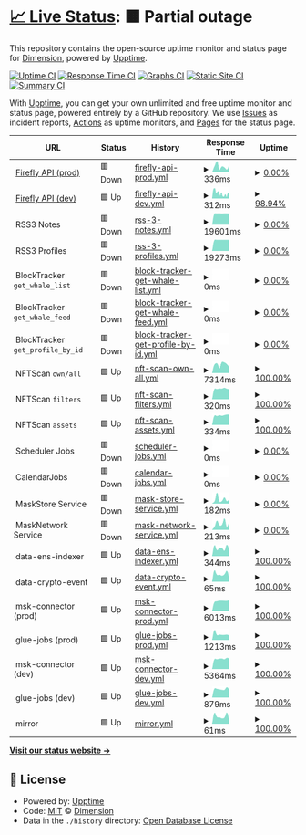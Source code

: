 # [📈 Live Status](https://DimensionDev.github.io/Firefly_service_status): <!--live status--> **🟧 Partial outage**

This repository contains the open-source uptime monitor and status page for [Dimension](https://dimension.im), powered by [Upptime](https://github.com/upptime/upptime).

[![Uptime CI](https://github.com/DimensionDev/Firefly_service_status/workflows/Uptime%20CI/badge.svg)](https://github.com/DimensionDev/Firefly_service_status/actions?query=workflow%3A%22Uptime+CI%22)
[![Response Time CI](https://github.com/DimensionDev/Firefly_service_status/workflows/Response%20Time%20CI/badge.svg)](https://github.com/DimensionDev/Firefly_service_status/actions?query=workflow%3A%22Response+Time+CI%22)
[![Graphs CI](https://github.com/DimensionDev/Firefly_service_status/workflows/Graphs%20CI/badge.svg)](https://github.com/DimensionDev/Firefly_service_status/actions?query=workflow%3A%22Graphs+CI%22)
[![Static Site CI](https://github.com/DimensionDev/Firefly_service_status/workflows/Static%20Site%20CI/badge.svg)](https://github.com/DimensionDev/Firefly_service_status/actions?query=workflow%3A%22Static+Site+CI%22)
[![Summary CI](https://github.com/DimensionDev/Firefly_service_status/workflows/Summary%20CI/badge.svg)](https://github.com/DimensionDev/Firefly_service_status/actions?query=workflow%3A%22Summary+CI%22)

With [Upptime](https://upptime.js.org), you can get your own unlimited and free uptime monitor and status page, powered entirely by a GitHub repository. We use [Issues](https://github.com/DimensionDev/Firefly_service_status/issues) as incident reports, [Actions](https://github.com/DimensionDev/Firefly_service_status/actions) as uptime monitors, and [Pages](https://DimensionDev.github.io/Firefly_service_status) for the status page.

<!--start: status pages-->
<!-- This summary is generated by Upptime (https://github.com/upptime/upptime) -->
<!-- Do not edit this manually, your changes will be overwritten -->
<!-- prettier-ignore -->
| URL | Status | History | Response Time | Uptime |
| --- | ------ | ------- | ------------- | ------ |
| <img alt="" src="https://icons.duckduckgo.com/ip3/api.firefly.land.ico" height="13"> [Firefly API (prod)](https://api.firefly.land/) | 🟥 Down | [firefly-api-prod.yml](https://github.com/DimensionDev/Firefly_service_status/commits/HEAD/history/firefly-api-prod.yml) | <details><summary><img alt="Response time graph" src="./graphs/firefly-api-prod/response-time-week.png" height="20"> 336ms</summary><br><a href="https://api-status.firefly.land/history/firefly-api-prod"><img alt="Response time 363" src="https://img.shields.io/endpoint?url=https%3A%2F%2Fraw.githubusercontent.com%2FDimensionDev%2FFirefly_service_status%2FHEAD%2Fapi%2Ffirefly-api-prod%2Fresponse-time.json"></a><br><a href="https://api-status.firefly.land/history/firefly-api-prod"><img alt="24-hour response time 394" src="https://img.shields.io/endpoint?url=https%3A%2F%2Fraw.githubusercontent.com%2FDimensionDev%2FFirefly_service_status%2FHEAD%2Fapi%2Ffirefly-api-prod%2Fresponse-time-day.json"></a><br><a href="https://api-status.firefly.land/history/firefly-api-prod"><img alt="7-day response time 336" src="https://img.shields.io/endpoint?url=https%3A%2F%2Fraw.githubusercontent.com%2FDimensionDev%2FFirefly_service_status%2FHEAD%2Fapi%2Ffirefly-api-prod%2Fresponse-time-week.json"></a><br><a href="https://api-status.firefly.land/history/firefly-api-prod"><img alt="30-day response time 731" src="https://img.shields.io/endpoint?url=https%3A%2F%2Fraw.githubusercontent.com%2FDimensionDev%2FFirefly_service_status%2FHEAD%2Fapi%2Ffirefly-api-prod%2Fresponse-time-month.json"></a><br><a href="https://api-status.firefly.land/history/firefly-api-prod"><img alt="1-year response time 378" src="https://img.shields.io/endpoint?url=https%3A%2F%2Fraw.githubusercontent.com%2FDimensionDev%2FFirefly_service_status%2FHEAD%2Fapi%2Ffirefly-api-prod%2Fresponse-time-year.json"></a></details> | <details><summary><a href="https://api-status.firefly.land/history/firefly-api-prod">0.00%</a></summary><a href="https://api-status.firefly.land/history/firefly-api-prod"><img alt="All-time uptime 70.20%" src="https://img.shields.io/endpoint?url=https%3A%2F%2Fraw.githubusercontent.com%2FDimensionDev%2FFirefly_service_status%2FHEAD%2Fapi%2Ffirefly-api-prod%2Fuptime.json"></a><br><a href="https://api-status.firefly.land/history/firefly-api-prod"><img alt="24-hour uptime 0.00%" src="https://img.shields.io/endpoint?url=https%3A%2F%2Fraw.githubusercontent.com%2FDimensionDev%2FFirefly_service_status%2FHEAD%2Fapi%2Ffirefly-api-prod%2Fuptime-day.json"></a><br><a href="https://api-status.firefly.land/history/firefly-api-prod"><img alt="7-day uptime 0.00%" src="https://img.shields.io/endpoint?url=https%3A%2F%2Fraw.githubusercontent.com%2FDimensionDev%2FFirefly_service_status%2FHEAD%2Fapi%2Ffirefly-api-prod%2Fuptime-week.json"></a><br><a href="https://api-status.firefly.land/history/firefly-api-prod"><img alt="30-day uptime 0.00%" src="https://img.shields.io/endpoint?url=https%3A%2F%2Fraw.githubusercontent.com%2FDimensionDev%2FFirefly_service_status%2FHEAD%2Fapi%2Ffirefly-api-prod%2Fuptime-month.json"></a><br><a href="https://api-status.firefly.land/history/firefly-api-prod"><img alt="1-year uptime 39.56%" src="https://img.shields.io/endpoint?url=https%3A%2F%2Fraw.githubusercontent.com%2FDimensionDev%2FFirefly_service_status%2FHEAD%2Fapi%2Ffirefly-api-prod%2Fuptime-year.json"></a></details>
| <img alt="" src="https://icons.duckduckgo.com/ip3/api-dev.firefly.land.ico" height="13"> [Firefly API (dev)](https://api-dev.firefly.land/) | 🟩 Up | [firefly-api-dev.yml](https://github.com/DimensionDev/Firefly_service_status/commits/HEAD/history/firefly-api-dev.yml) | <details><summary><img alt="Response time graph" src="./graphs/firefly-api-dev/response-time-week.png" height="20"> 312ms</summary><br><a href="https://api-status.firefly.land/history/firefly-api-dev"><img alt="Response time 339" src="https://img.shields.io/endpoint?url=https%3A%2F%2Fraw.githubusercontent.com%2FDimensionDev%2FFirefly_service_status%2FHEAD%2Fapi%2Ffirefly-api-dev%2Fresponse-time.json"></a><br><a href="https://api-status.firefly.land/history/firefly-api-dev"><img alt="24-hour response time 279" src="https://img.shields.io/endpoint?url=https%3A%2F%2Fraw.githubusercontent.com%2FDimensionDev%2FFirefly_service_status%2FHEAD%2Fapi%2Ffirefly-api-dev%2Fresponse-time-day.json"></a><br><a href="https://api-status.firefly.land/history/firefly-api-dev"><img alt="7-day response time 312" src="https://img.shields.io/endpoint?url=https%3A%2F%2Fraw.githubusercontent.com%2FDimensionDev%2FFirefly_service_status%2FHEAD%2Fapi%2Ffirefly-api-dev%2Fresponse-time-week.json"></a><br><a href="https://api-status.firefly.land/history/firefly-api-dev"><img alt="30-day response time 313" src="https://img.shields.io/endpoint?url=https%3A%2F%2Fraw.githubusercontent.com%2FDimensionDev%2FFirefly_service_status%2FHEAD%2Fapi%2Ffirefly-api-dev%2Fresponse-time-month.json"></a><br><a href="https://api-status.firefly.land/history/firefly-api-dev"><img alt="1-year response time 353" src="https://img.shields.io/endpoint?url=https%3A%2F%2Fraw.githubusercontent.com%2FDimensionDev%2FFirefly_service_status%2FHEAD%2Fapi%2Ffirefly-api-dev%2Fresponse-time-year.json"></a></details> | <details><summary><a href="https://api-status.firefly.land/history/firefly-api-dev">98.94%</a></summary><a href="https://api-status.firefly.land/history/firefly-api-dev"><img alt="All-time uptime 98.97%" src="https://img.shields.io/endpoint?url=https%3A%2F%2Fraw.githubusercontent.com%2FDimensionDev%2FFirefly_service_status%2FHEAD%2Fapi%2Ffirefly-api-dev%2Fuptime.json"></a><br><a href="https://api-status.firefly.land/history/firefly-api-dev"><img alt="24-hour uptime 100.00%" src="https://img.shields.io/endpoint?url=https%3A%2F%2Fraw.githubusercontent.com%2FDimensionDev%2FFirefly_service_status%2FHEAD%2Fapi%2Ffirefly-api-dev%2Fuptime-day.json"></a><br><a href="https://api-status.firefly.land/history/firefly-api-dev"><img alt="7-day uptime 98.94%" src="https://img.shields.io/endpoint?url=https%3A%2F%2Fraw.githubusercontent.com%2FDimensionDev%2FFirefly_service_status%2FHEAD%2Fapi%2Ffirefly-api-dev%2Fuptime-week.json"></a><br><a href="https://api-status.firefly.land/history/firefly-api-dev"><img alt="30-day uptime 99.40%" src="https://img.shields.io/endpoint?url=https%3A%2F%2Fraw.githubusercontent.com%2FDimensionDev%2FFirefly_service_status%2FHEAD%2Fapi%2Ffirefly-api-dev%2Fuptime-month.json"></a><br><a href="https://api-status.firefly.land/history/firefly-api-dev"><img alt="1-year uptime 97.83%" src="https://img.shields.io/endpoint?url=https%3A%2F%2Fraw.githubusercontent.com%2FDimensionDev%2FFirefly_service_status%2FHEAD%2Fapi%2Ffirefly-api-dev%2Fuptime-year.json"></a></details>
| <img alt="" src="https://icons.duckduckgo.com/ip3/null.ico" height="13"> RSS3 Notes | 🟥 Down | [rss-3-notes.yml](https://github.com/DimensionDev/Firefly_service_status/commits/HEAD/history/rss-3-notes.yml) | <details><summary><img alt="Response time graph" src="./graphs/rss-3-notes/response-time-week.png" height="20"> 19601ms</summary><br><a href="https://api-status.firefly.land/history/rss-3-notes"><img alt="Response time 8299" src="https://img.shields.io/endpoint?url=https%3A%2F%2Fraw.githubusercontent.com%2FDimensionDev%2FFirefly_service_status%2FHEAD%2Fapi%2Frss-3-notes%2Fresponse-time.json"></a><br><a href="https://api-status.firefly.land/history/rss-3-notes"><img alt="24-hour response time 19398" src="https://img.shields.io/endpoint?url=https%3A%2F%2Fraw.githubusercontent.com%2FDimensionDev%2FFirefly_service_status%2FHEAD%2Fapi%2Frss-3-notes%2Fresponse-time-day.json"></a><br><a href="https://api-status.firefly.land/history/rss-3-notes"><img alt="7-day response time 19601" src="https://img.shields.io/endpoint?url=https%3A%2F%2Fraw.githubusercontent.com%2FDimensionDev%2FFirefly_service_status%2FHEAD%2Fapi%2Frss-3-notes%2Fresponse-time-week.json"></a><br><a href="https://api-status.firefly.land/history/rss-3-notes"><img alt="30-day response time 19656" src="https://img.shields.io/endpoint?url=https%3A%2F%2Fraw.githubusercontent.com%2FDimensionDev%2FFirefly_service_status%2FHEAD%2Fapi%2Frss-3-notes%2Fresponse-time-month.json"></a><br><a href="https://api-status.firefly.land/history/rss-3-notes"><img alt="1-year response time 13865" src="https://img.shields.io/endpoint?url=https%3A%2F%2Fraw.githubusercontent.com%2FDimensionDev%2FFirefly_service_status%2FHEAD%2Fapi%2Frss-3-notes%2Fresponse-time-year.json"></a></details> | <details><summary><a href="https://api-status.firefly.land/history/rss-3-notes">0.00%</a></summary><a href="https://api-status.firefly.land/history/rss-3-notes"><img alt="All-time uptime 48.72%" src="https://img.shields.io/endpoint?url=https%3A%2F%2Fraw.githubusercontent.com%2FDimensionDev%2FFirefly_service_status%2FHEAD%2Fapi%2Frss-3-notes%2Fuptime.json"></a><br><a href="https://api-status.firefly.land/history/rss-3-notes"><img alt="24-hour uptime 0.00%" src="https://img.shields.io/endpoint?url=https%3A%2F%2Fraw.githubusercontent.com%2FDimensionDev%2FFirefly_service_status%2FHEAD%2Fapi%2Frss-3-notes%2Fuptime-day.json"></a><br><a href="https://api-status.firefly.land/history/rss-3-notes"><img alt="7-day uptime 0.00%" src="https://img.shields.io/endpoint?url=https%3A%2F%2Fraw.githubusercontent.com%2FDimensionDev%2FFirefly_service_status%2FHEAD%2Fapi%2Frss-3-notes%2Fuptime-week.json"></a><br><a href="https://api-status.firefly.land/history/rss-3-notes"><img alt="30-day uptime 0.00%" src="https://img.shields.io/endpoint?url=https%3A%2F%2Fraw.githubusercontent.com%2FDimensionDev%2FFirefly_service_status%2FHEAD%2Fapi%2Frss-3-notes%2Fuptime-month.json"></a><br><a href="https://api-status.firefly.land/history/rss-3-notes"><img alt="1-year uptime 0.00%" src="https://img.shields.io/endpoint?url=https%3A%2F%2Fraw.githubusercontent.com%2FDimensionDev%2FFirefly_service_status%2FHEAD%2Fapi%2Frss-3-notes%2Fuptime-year.json"></a></details>
| <img alt="" src="https://icons.duckduckgo.com/ip3/null.ico" height="13"> RSS3 Profiles | 🟥 Down | [rss-3-profiles.yml](https://github.com/DimensionDev/Firefly_service_status/commits/HEAD/history/rss-3-profiles.yml) | <details><summary><img alt="Response time graph" src="./graphs/rss-3-profiles/response-time-week.png" height="20"> 19273ms</summary><br><a href="https://api-status.firefly.land/history/rss-3-profiles"><img alt="Response time 8111" src="https://img.shields.io/endpoint?url=https%3A%2F%2Fraw.githubusercontent.com%2FDimensionDev%2FFirefly_service_status%2FHEAD%2Fapi%2Frss-3-profiles%2Fresponse-time.json"></a><br><a href="https://api-status.firefly.land/history/rss-3-profiles"><img alt="24-hour response time 19278" src="https://img.shields.io/endpoint?url=https%3A%2F%2Fraw.githubusercontent.com%2FDimensionDev%2FFirefly_service_status%2FHEAD%2Fapi%2Frss-3-profiles%2Fresponse-time-day.json"></a><br><a href="https://api-status.firefly.land/history/rss-3-profiles"><img alt="7-day response time 19273" src="https://img.shields.io/endpoint?url=https%3A%2F%2Fraw.githubusercontent.com%2FDimensionDev%2FFirefly_service_status%2FHEAD%2Fapi%2Frss-3-profiles%2Fresponse-time-week.json"></a><br><a href="https://api-status.firefly.land/history/rss-3-profiles"><img alt="30-day response time 19355" src="https://img.shields.io/endpoint?url=https%3A%2F%2Fraw.githubusercontent.com%2FDimensionDev%2FFirefly_service_status%2FHEAD%2Fapi%2Frss-3-profiles%2Fresponse-time-month.json"></a><br><a href="https://api-status.firefly.land/history/rss-3-profiles"><img alt="1-year response time 13586" src="https://img.shields.io/endpoint?url=https%3A%2F%2Fraw.githubusercontent.com%2FDimensionDev%2FFirefly_service_status%2FHEAD%2Fapi%2Frss-3-profiles%2Fresponse-time-year.json"></a></details> | <details><summary><a href="https://api-status.firefly.land/history/rss-3-profiles">0.00%</a></summary><a href="https://api-status.firefly.land/history/rss-3-profiles"><img alt="All-time uptime 48.73%" src="https://img.shields.io/endpoint?url=https%3A%2F%2Fraw.githubusercontent.com%2FDimensionDev%2FFirefly_service_status%2FHEAD%2Fapi%2Frss-3-profiles%2Fuptime.json"></a><br><a href="https://api-status.firefly.land/history/rss-3-profiles"><img alt="24-hour uptime 0.00%" src="https://img.shields.io/endpoint?url=https%3A%2F%2Fraw.githubusercontent.com%2FDimensionDev%2FFirefly_service_status%2FHEAD%2Fapi%2Frss-3-profiles%2Fuptime-day.json"></a><br><a href="https://api-status.firefly.land/history/rss-3-profiles"><img alt="7-day uptime 0.00%" src="https://img.shields.io/endpoint?url=https%3A%2F%2Fraw.githubusercontent.com%2FDimensionDev%2FFirefly_service_status%2FHEAD%2Fapi%2Frss-3-profiles%2Fuptime-week.json"></a><br><a href="https://api-status.firefly.land/history/rss-3-profiles"><img alt="30-day uptime 0.00%" src="https://img.shields.io/endpoint?url=https%3A%2F%2Fraw.githubusercontent.com%2FDimensionDev%2FFirefly_service_status%2FHEAD%2Fapi%2Frss-3-profiles%2Fuptime-month.json"></a><br><a href="https://api-status.firefly.land/history/rss-3-profiles"><img alt="1-year uptime 0.00%" src="https://img.shields.io/endpoint?url=https%3A%2F%2Fraw.githubusercontent.com%2FDimensionDev%2FFirefly_service_status%2FHEAD%2Fapi%2Frss-3-profiles%2Fuptime-year.json"></a></details>
| <img alt="" src="https://icons.duckduckgo.com/ip3/null.ico" height="13"> BlockTracker `get_whale_list` | 🟥 Down | [block-tracker-get-whale-list.yml](https://github.com/DimensionDev/Firefly_service_status/commits/HEAD/history/block-tracker-get-whale-list.yml) | <details><summary><img alt="Response time graph" src="./graphs/block-tracker-get-whale-list/response-time-week.png" height="20"> 0ms</summary><br><a href="https://api-status.firefly.land/history/block-tracker-get-whale-list"><img alt="Response time 0" src="https://img.shields.io/endpoint?url=https%3A%2F%2Fraw.githubusercontent.com%2FDimensionDev%2FFirefly_service_status%2FHEAD%2Fapi%2Fblock-tracker-get-whale-list%2Fresponse-time.json"></a><br><a href="https://api-status.firefly.land/history/block-tracker-get-whale-list"><img alt="24-hour response time 0" src="https://img.shields.io/endpoint?url=https%3A%2F%2Fraw.githubusercontent.com%2FDimensionDev%2FFirefly_service_status%2FHEAD%2Fapi%2Fblock-tracker-get-whale-list%2Fresponse-time-day.json"></a><br><a href="https://api-status.firefly.land/history/block-tracker-get-whale-list"><img alt="7-day response time 0" src="https://img.shields.io/endpoint?url=https%3A%2F%2Fraw.githubusercontent.com%2FDimensionDev%2FFirefly_service_status%2FHEAD%2Fapi%2Fblock-tracker-get-whale-list%2Fresponse-time-week.json"></a><br><a href="https://api-status.firefly.land/history/block-tracker-get-whale-list"><img alt="30-day response time 0" src="https://img.shields.io/endpoint?url=https%3A%2F%2Fraw.githubusercontent.com%2FDimensionDev%2FFirefly_service_status%2FHEAD%2Fapi%2Fblock-tracker-get-whale-list%2Fresponse-time-month.json"></a><br><a href="https://api-status.firefly.land/history/block-tracker-get-whale-list"><img alt="1-year response time 0" src="https://img.shields.io/endpoint?url=https%3A%2F%2Fraw.githubusercontent.com%2FDimensionDev%2FFirefly_service_status%2FHEAD%2Fapi%2Fblock-tracker-get-whale-list%2Fresponse-time-year.json"></a></details> | <details><summary><a href="https://api-status.firefly.land/history/block-tracker-get-whale-list">0.00%</a></summary><a href="https://api-status.firefly.land/history/block-tracker-get-whale-list"><img alt="All-time uptime 27.89%" src="https://img.shields.io/endpoint?url=https%3A%2F%2Fraw.githubusercontent.com%2FDimensionDev%2FFirefly_service_status%2FHEAD%2Fapi%2Fblock-tracker-get-whale-list%2Fuptime.json"></a><br><a href="https://api-status.firefly.land/history/block-tracker-get-whale-list"><img alt="24-hour uptime 0.00%" src="https://img.shields.io/endpoint?url=https%3A%2F%2Fraw.githubusercontent.com%2FDimensionDev%2FFirefly_service_status%2FHEAD%2Fapi%2Fblock-tracker-get-whale-list%2Fuptime-day.json"></a><br><a href="https://api-status.firefly.land/history/block-tracker-get-whale-list"><img alt="7-day uptime 0.00%" src="https://img.shields.io/endpoint?url=https%3A%2F%2Fraw.githubusercontent.com%2FDimensionDev%2FFirefly_service_status%2FHEAD%2Fapi%2Fblock-tracker-get-whale-list%2Fuptime-week.json"></a><br><a href="https://api-status.firefly.land/history/block-tracker-get-whale-list"><img alt="30-day uptime 0.00%" src="https://img.shields.io/endpoint?url=https%3A%2F%2Fraw.githubusercontent.com%2FDimensionDev%2FFirefly_service_status%2FHEAD%2Fapi%2Fblock-tracker-get-whale-list%2Fuptime-month.json"></a><br><a href="https://api-status.firefly.land/history/block-tracker-get-whale-list"><img alt="1-year uptime 0.00%" src="https://img.shields.io/endpoint?url=https%3A%2F%2Fraw.githubusercontent.com%2FDimensionDev%2FFirefly_service_status%2FHEAD%2Fapi%2Fblock-tracker-get-whale-list%2Fuptime-year.json"></a></details>
| <img alt="" src="https://icons.duckduckgo.com/ip3/null.ico" height="13"> BlockTracker `get_whale_feed` | 🟥 Down | [block-tracker-get-whale-feed.yml](https://github.com/DimensionDev/Firefly_service_status/commits/HEAD/history/block-tracker-get-whale-feed.yml) | <details><summary><img alt="Response time graph" src="./graphs/block-tracker-get-whale-feed/response-time-week.png" height="20"> 0ms</summary><br><a href="https://api-status.firefly.land/history/block-tracker-get-whale-feed"><img alt="Response time 0" src="https://img.shields.io/endpoint?url=https%3A%2F%2Fraw.githubusercontent.com%2FDimensionDev%2FFirefly_service_status%2FHEAD%2Fapi%2Fblock-tracker-get-whale-feed%2Fresponse-time.json"></a><br><a href="https://api-status.firefly.land/history/block-tracker-get-whale-feed"><img alt="24-hour response time 0" src="https://img.shields.io/endpoint?url=https%3A%2F%2Fraw.githubusercontent.com%2FDimensionDev%2FFirefly_service_status%2FHEAD%2Fapi%2Fblock-tracker-get-whale-feed%2Fresponse-time-day.json"></a><br><a href="https://api-status.firefly.land/history/block-tracker-get-whale-feed"><img alt="7-day response time 0" src="https://img.shields.io/endpoint?url=https%3A%2F%2Fraw.githubusercontent.com%2FDimensionDev%2FFirefly_service_status%2FHEAD%2Fapi%2Fblock-tracker-get-whale-feed%2Fresponse-time-week.json"></a><br><a href="https://api-status.firefly.land/history/block-tracker-get-whale-feed"><img alt="30-day response time 0" src="https://img.shields.io/endpoint?url=https%3A%2F%2Fraw.githubusercontent.com%2FDimensionDev%2FFirefly_service_status%2FHEAD%2Fapi%2Fblock-tracker-get-whale-feed%2Fresponse-time-month.json"></a><br><a href="https://api-status.firefly.land/history/block-tracker-get-whale-feed"><img alt="1-year response time 0" src="https://img.shields.io/endpoint?url=https%3A%2F%2Fraw.githubusercontent.com%2FDimensionDev%2FFirefly_service_status%2FHEAD%2Fapi%2Fblock-tracker-get-whale-feed%2Fresponse-time-year.json"></a></details> | <details><summary><a href="https://api-status.firefly.land/history/block-tracker-get-whale-feed">0.00%</a></summary><a href="https://api-status.firefly.land/history/block-tracker-get-whale-feed"><img alt="All-time uptime 27.87%" src="https://img.shields.io/endpoint?url=https%3A%2F%2Fraw.githubusercontent.com%2FDimensionDev%2FFirefly_service_status%2FHEAD%2Fapi%2Fblock-tracker-get-whale-feed%2Fuptime.json"></a><br><a href="https://api-status.firefly.land/history/block-tracker-get-whale-feed"><img alt="24-hour uptime 0.00%" src="https://img.shields.io/endpoint?url=https%3A%2F%2Fraw.githubusercontent.com%2FDimensionDev%2FFirefly_service_status%2FHEAD%2Fapi%2Fblock-tracker-get-whale-feed%2Fuptime-day.json"></a><br><a href="https://api-status.firefly.land/history/block-tracker-get-whale-feed"><img alt="7-day uptime 0.00%" src="https://img.shields.io/endpoint?url=https%3A%2F%2Fraw.githubusercontent.com%2FDimensionDev%2FFirefly_service_status%2FHEAD%2Fapi%2Fblock-tracker-get-whale-feed%2Fuptime-week.json"></a><br><a href="https://api-status.firefly.land/history/block-tracker-get-whale-feed"><img alt="30-day uptime 0.00%" src="https://img.shields.io/endpoint?url=https%3A%2F%2Fraw.githubusercontent.com%2FDimensionDev%2FFirefly_service_status%2FHEAD%2Fapi%2Fblock-tracker-get-whale-feed%2Fuptime-month.json"></a><br><a href="https://api-status.firefly.land/history/block-tracker-get-whale-feed"><img alt="1-year uptime 0.00%" src="https://img.shields.io/endpoint?url=https%3A%2F%2Fraw.githubusercontent.com%2FDimensionDev%2FFirefly_service_status%2FHEAD%2Fapi%2Fblock-tracker-get-whale-feed%2Fuptime-year.json"></a></details>
| <img alt="" src="https://icons.duckduckgo.com/ip3/null.ico" height="13"> BlockTracker `get_profile_by_id` | 🟥 Down | [block-tracker-get-profile-by-id.yml](https://github.com/DimensionDev/Firefly_service_status/commits/HEAD/history/block-tracker-get-profile-by-id.yml) | <details><summary><img alt="Response time graph" src="./graphs/block-tracker-get-profile-by-id/response-time-week.png" height="20"> 0ms</summary><br><a href="https://api-status.firefly.land/history/block-tracker-get-profile-by-id"><img alt="Response time 0" src="https://img.shields.io/endpoint?url=https%3A%2F%2Fraw.githubusercontent.com%2FDimensionDev%2FFirefly_service_status%2FHEAD%2Fapi%2Fblock-tracker-get-profile-by-id%2Fresponse-time.json"></a><br><a href="https://api-status.firefly.land/history/block-tracker-get-profile-by-id"><img alt="24-hour response time 0" src="https://img.shields.io/endpoint?url=https%3A%2F%2Fraw.githubusercontent.com%2FDimensionDev%2FFirefly_service_status%2FHEAD%2Fapi%2Fblock-tracker-get-profile-by-id%2Fresponse-time-day.json"></a><br><a href="https://api-status.firefly.land/history/block-tracker-get-profile-by-id"><img alt="7-day response time 0" src="https://img.shields.io/endpoint?url=https%3A%2F%2Fraw.githubusercontent.com%2FDimensionDev%2FFirefly_service_status%2FHEAD%2Fapi%2Fblock-tracker-get-profile-by-id%2Fresponse-time-week.json"></a><br><a href="https://api-status.firefly.land/history/block-tracker-get-profile-by-id"><img alt="30-day response time 0" src="https://img.shields.io/endpoint?url=https%3A%2F%2Fraw.githubusercontent.com%2FDimensionDev%2FFirefly_service_status%2FHEAD%2Fapi%2Fblock-tracker-get-profile-by-id%2Fresponse-time-month.json"></a><br><a href="https://api-status.firefly.land/history/block-tracker-get-profile-by-id"><img alt="1-year response time 0" src="https://img.shields.io/endpoint?url=https%3A%2F%2Fraw.githubusercontent.com%2FDimensionDev%2FFirefly_service_status%2FHEAD%2Fapi%2Fblock-tracker-get-profile-by-id%2Fresponse-time-year.json"></a></details> | <details><summary><a href="https://api-status.firefly.land/history/block-tracker-get-profile-by-id">0.00%</a></summary><a href="https://api-status.firefly.land/history/block-tracker-get-profile-by-id"><img alt="All-time uptime 27.89%" src="https://img.shields.io/endpoint?url=https%3A%2F%2Fraw.githubusercontent.com%2FDimensionDev%2FFirefly_service_status%2FHEAD%2Fapi%2Fblock-tracker-get-profile-by-id%2Fuptime.json"></a><br><a href="https://api-status.firefly.land/history/block-tracker-get-profile-by-id"><img alt="24-hour uptime 0.00%" src="https://img.shields.io/endpoint?url=https%3A%2F%2Fraw.githubusercontent.com%2FDimensionDev%2FFirefly_service_status%2FHEAD%2Fapi%2Fblock-tracker-get-profile-by-id%2Fuptime-day.json"></a><br><a href="https://api-status.firefly.land/history/block-tracker-get-profile-by-id"><img alt="7-day uptime 0.00%" src="https://img.shields.io/endpoint?url=https%3A%2F%2Fraw.githubusercontent.com%2FDimensionDev%2FFirefly_service_status%2FHEAD%2Fapi%2Fblock-tracker-get-profile-by-id%2Fuptime-week.json"></a><br><a href="https://api-status.firefly.land/history/block-tracker-get-profile-by-id"><img alt="30-day uptime 0.00%" src="https://img.shields.io/endpoint?url=https%3A%2F%2Fraw.githubusercontent.com%2FDimensionDev%2FFirefly_service_status%2FHEAD%2Fapi%2Fblock-tracker-get-profile-by-id%2Fuptime-month.json"></a><br><a href="https://api-status.firefly.land/history/block-tracker-get-profile-by-id"><img alt="1-year uptime 0.00%" src="https://img.shields.io/endpoint?url=https%3A%2F%2Fraw.githubusercontent.com%2FDimensionDev%2FFirefly_service_status%2FHEAD%2Fapi%2Fblock-tracker-get-profile-by-id%2Fuptime-year.json"></a></details>
| <img alt="" src="https://icons.duckduckgo.com/ip3/null.ico" height="13"> NFTScan `own/all` | 🟩 Up | [nft-scan-own-all.yml](https://github.com/DimensionDev/Firefly_service_status/commits/HEAD/history/nft-scan-own-all.yml) | <details><summary><img alt="Response time graph" src="./graphs/nft-scan-own-all/response-time-week.png" height="20"> 7314ms</summary><br><a href="https://api-status.firefly.land/history/nft-scan-own-all"><img alt="Response time 6749" src="https://img.shields.io/endpoint?url=https%3A%2F%2Fraw.githubusercontent.com%2FDimensionDev%2FFirefly_service_status%2FHEAD%2Fapi%2Fnft-scan-own-all%2Fresponse-time.json"></a><br><a href="https://api-status.firefly.land/history/nft-scan-own-all"><img alt="24-hour response time 5107" src="https://img.shields.io/endpoint?url=https%3A%2F%2Fraw.githubusercontent.com%2FDimensionDev%2FFirefly_service_status%2FHEAD%2Fapi%2Fnft-scan-own-all%2Fresponse-time-day.json"></a><br><a href="https://api-status.firefly.land/history/nft-scan-own-all"><img alt="7-day response time 7314" src="https://img.shields.io/endpoint?url=https%3A%2F%2Fraw.githubusercontent.com%2FDimensionDev%2FFirefly_service_status%2FHEAD%2Fapi%2Fnft-scan-own-all%2Fresponse-time-week.json"></a><br><a href="https://api-status.firefly.land/history/nft-scan-own-all"><img alt="30-day response time 6725" src="https://img.shields.io/endpoint?url=https%3A%2F%2Fraw.githubusercontent.com%2FDimensionDev%2FFirefly_service_status%2FHEAD%2Fapi%2Fnft-scan-own-all%2Fresponse-time-month.json"></a><br><a href="https://api-status.firefly.land/history/nft-scan-own-all"><img alt="1-year response time 7032" src="https://img.shields.io/endpoint?url=https%3A%2F%2Fraw.githubusercontent.com%2FDimensionDev%2FFirefly_service_status%2FHEAD%2Fapi%2Fnft-scan-own-all%2Fresponse-time-year.json"></a></details> | <details><summary><a href="https://api-status.firefly.land/history/nft-scan-own-all">100.00%</a></summary><a href="https://api-status.firefly.land/history/nft-scan-own-all"><img alt="All-time uptime 99.91%" src="https://img.shields.io/endpoint?url=https%3A%2F%2Fraw.githubusercontent.com%2FDimensionDev%2FFirefly_service_status%2FHEAD%2Fapi%2Fnft-scan-own-all%2Fuptime.json"></a><br><a href="https://api-status.firefly.land/history/nft-scan-own-all"><img alt="24-hour uptime 100.00%" src="https://img.shields.io/endpoint?url=https%3A%2F%2Fraw.githubusercontent.com%2FDimensionDev%2FFirefly_service_status%2FHEAD%2Fapi%2Fnft-scan-own-all%2Fuptime-day.json"></a><br><a href="https://api-status.firefly.land/history/nft-scan-own-all"><img alt="7-day uptime 100.00%" src="https://img.shields.io/endpoint?url=https%3A%2F%2Fraw.githubusercontent.com%2FDimensionDev%2FFirefly_service_status%2FHEAD%2Fapi%2Fnft-scan-own-all%2Fuptime-week.json"></a><br><a href="https://api-status.firefly.land/history/nft-scan-own-all"><img alt="30-day uptime 99.98%" src="https://img.shields.io/endpoint?url=https%3A%2F%2Fraw.githubusercontent.com%2FDimensionDev%2FFirefly_service_status%2FHEAD%2Fapi%2Fnft-scan-own-all%2Fuptime-month.json"></a><br><a href="https://api-status.firefly.land/history/nft-scan-own-all"><img alt="1-year uptime 99.89%" src="https://img.shields.io/endpoint?url=https%3A%2F%2Fraw.githubusercontent.com%2FDimensionDev%2FFirefly_service_status%2FHEAD%2Fapi%2Fnft-scan-own-all%2Fuptime-year.json"></a></details>
| <img alt="" src="https://icons.duckduckgo.com/ip3/null.ico" height="13"> NFTScan `filters` | 🟩 Up | [nft-scan-filters.yml](https://github.com/DimensionDev/Firefly_service_status/commits/HEAD/history/nft-scan-filters.yml) | <details><summary><img alt="Response time graph" src="./graphs/nft-scan-filters/response-time-week.png" height="20"> 320ms</summary><br><a href="https://api-status.firefly.land/history/nft-scan-filters"><img alt="Response time 433" src="https://img.shields.io/endpoint?url=https%3A%2F%2Fraw.githubusercontent.com%2FDimensionDev%2FFirefly_service_status%2FHEAD%2Fapi%2Fnft-scan-filters%2Fresponse-time.json"></a><br><a href="https://api-status.firefly.land/history/nft-scan-filters"><img alt="24-hour response time 304" src="https://img.shields.io/endpoint?url=https%3A%2F%2Fraw.githubusercontent.com%2FDimensionDev%2FFirefly_service_status%2FHEAD%2Fapi%2Fnft-scan-filters%2Fresponse-time-day.json"></a><br><a href="https://api-status.firefly.land/history/nft-scan-filters"><img alt="7-day response time 320" src="https://img.shields.io/endpoint?url=https%3A%2F%2Fraw.githubusercontent.com%2FDimensionDev%2FFirefly_service_status%2FHEAD%2Fapi%2Fnft-scan-filters%2Fresponse-time-week.json"></a><br><a href="https://api-status.firefly.land/history/nft-scan-filters"><img alt="30-day response time 338" src="https://img.shields.io/endpoint?url=https%3A%2F%2Fraw.githubusercontent.com%2FDimensionDev%2FFirefly_service_status%2FHEAD%2Fapi%2Fnft-scan-filters%2Fresponse-time-month.json"></a><br><a href="https://api-status.firefly.land/history/nft-scan-filters"><img alt="1-year response time 418" src="https://img.shields.io/endpoint?url=https%3A%2F%2Fraw.githubusercontent.com%2FDimensionDev%2FFirefly_service_status%2FHEAD%2Fapi%2Fnft-scan-filters%2Fresponse-time-year.json"></a></details> | <details><summary><a href="https://api-status.firefly.land/history/nft-scan-filters">100.00%</a></summary><a href="https://api-status.firefly.land/history/nft-scan-filters"><img alt="All-time uptime 99.97%" src="https://img.shields.io/endpoint?url=https%3A%2F%2Fraw.githubusercontent.com%2FDimensionDev%2FFirefly_service_status%2FHEAD%2Fapi%2Fnft-scan-filters%2Fuptime.json"></a><br><a href="https://api-status.firefly.land/history/nft-scan-filters"><img alt="24-hour uptime 100.00%" src="https://img.shields.io/endpoint?url=https%3A%2F%2Fraw.githubusercontent.com%2FDimensionDev%2FFirefly_service_status%2FHEAD%2Fapi%2Fnft-scan-filters%2Fuptime-day.json"></a><br><a href="https://api-status.firefly.land/history/nft-scan-filters"><img alt="7-day uptime 100.00%" src="https://img.shields.io/endpoint?url=https%3A%2F%2Fraw.githubusercontent.com%2FDimensionDev%2FFirefly_service_status%2FHEAD%2Fapi%2Fnft-scan-filters%2Fuptime-week.json"></a><br><a href="https://api-status.firefly.land/history/nft-scan-filters"><img alt="30-day uptime 100.00%" src="https://img.shields.io/endpoint?url=https%3A%2F%2Fraw.githubusercontent.com%2FDimensionDev%2FFirefly_service_status%2FHEAD%2Fapi%2Fnft-scan-filters%2Fuptime-month.json"></a><br><a href="https://api-status.firefly.land/history/nft-scan-filters"><img alt="1-year uptime 99.99%" src="https://img.shields.io/endpoint?url=https%3A%2F%2Fraw.githubusercontent.com%2FDimensionDev%2FFirefly_service_status%2FHEAD%2Fapi%2Fnft-scan-filters%2Fuptime-year.json"></a></details>
| <img alt="" src="https://icons.duckduckgo.com/ip3/null.ico" height="13"> NFTScan `assets` | 🟩 Up | [nft-scan-assets.yml](https://github.com/DimensionDev/Firefly_service_status/commits/HEAD/history/nft-scan-assets.yml) | <details><summary><img alt="Response time graph" src="./graphs/nft-scan-assets/response-time-week.png" height="20"> 334ms</summary><br><a href="https://api-status.firefly.land/history/nft-scan-assets"><img alt="Response time 372" src="https://img.shields.io/endpoint?url=https%3A%2F%2Fraw.githubusercontent.com%2FDimensionDev%2FFirefly_service_status%2FHEAD%2Fapi%2Fnft-scan-assets%2Fresponse-time.json"></a><br><a href="https://api-status.firefly.land/history/nft-scan-assets"><img alt="24-hour response time 359" src="https://img.shields.io/endpoint?url=https%3A%2F%2Fraw.githubusercontent.com%2FDimensionDev%2FFirefly_service_status%2FHEAD%2Fapi%2Fnft-scan-assets%2Fresponse-time-day.json"></a><br><a href="https://api-status.firefly.land/history/nft-scan-assets"><img alt="7-day response time 334" src="https://img.shields.io/endpoint?url=https%3A%2F%2Fraw.githubusercontent.com%2FDimensionDev%2FFirefly_service_status%2FHEAD%2Fapi%2Fnft-scan-assets%2Fresponse-time-week.json"></a><br><a href="https://api-status.firefly.land/history/nft-scan-assets"><img alt="30-day response time 330" src="https://img.shields.io/endpoint?url=https%3A%2F%2Fraw.githubusercontent.com%2FDimensionDev%2FFirefly_service_status%2FHEAD%2Fapi%2Fnft-scan-assets%2Fresponse-time-month.json"></a><br><a href="https://api-status.firefly.land/history/nft-scan-assets"><img alt="1-year response time 335" src="https://img.shields.io/endpoint?url=https%3A%2F%2Fraw.githubusercontent.com%2FDimensionDev%2FFirefly_service_status%2FHEAD%2Fapi%2Fnft-scan-assets%2Fresponse-time-year.json"></a></details> | <details><summary><a href="https://api-status.firefly.land/history/nft-scan-assets">100.00%</a></summary><a href="https://api-status.firefly.land/history/nft-scan-assets"><img alt="All-time uptime 99.98%" src="https://img.shields.io/endpoint?url=https%3A%2F%2Fraw.githubusercontent.com%2FDimensionDev%2FFirefly_service_status%2FHEAD%2Fapi%2Fnft-scan-assets%2Fuptime.json"></a><br><a href="https://api-status.firefly.land/history/nft-scan-assets"><img alt="24-hour uptime 100.00%" src="https://img.shields.io/endpoint?url=https%3A%2F%2Fraw.githubusercontent.com%2FDimensionDev%2FFirefly_service_status%2FHEAD%2Fapi%2Fnft-scan-assets%2Fuptime-day.json"></a><br><a href="https://api-status.firefly.land/history/nft-scan-assets"><img alt="7-day uptime 100.00%" src="https://img.shields.io/endpoint?url=https%3A%2F%2Fraw.githubusercontent.com%2FDimensionDev%2FFirefly_service_status%2FHEAD%2Fapi%2Fnft-scan-assets%2Fuptime-week.json"></a><br><a href="https://api-status.firefly.land/history/nft-scan-assets"><img alt="30-day uptime 100.00%" src="https://img.shields.io/endpoint?url=https%3A%2F%2Fraw.githubusercontent.com%2FDimensionDev%2FFirefly_service_status%2FHEAD%2Fapi%2Fnft-scan-assets%2Fuptime-month.json"></a><br><a href="https://api-status.firefly.land/history/nft-scan-assets"><img alt="1-year uptime 99.99%" src="https://img.shields.io/endpoint?url=https%3A%2F%2Fraw.githubusercontent.com%2FDimensionDev%2FFirefly_service_status%2FHEAD%2Fapi%2Fnft-scan-assets%2Fuptime-year.json"></a></details>
| <img alt="" src="https://icons.duckduckgo.com/ip3/null.ico" height="13"> Scheduler Jobs | 🟥 Down | [scheduler-jobs.yml](https://github.com/DimensionDev/Firefly_service_status/commits/HEAD/history/scheduler-jobs.yml) | <details><summary><img alt="Response time graph" src="./graphs/scheduler-jobs/response-time-week.png" height="20"> 0ms</summary><br><a href="https://api-status.firefly.land/history/scheduler-jobs"><img alt="Response time 0" src="https://img.shields.io/endpoint?url=https%3A%2F%2Fraw.githubusercontent.com%2FDimensionDev%2FFirefly_service_status%2FHEAD%2Fapi%2Fscheduler-jobs%2Fresponse-time.json"></a><br><a href="https://api-status.firefly.land/history/scheduler-jobs"><img alt="24-hour response time 0" src="https://img.shields.io/endpoint?url=https%3A%2F%2Fraw.githubusercontent.com%2FDimensionDev%2FFirefly_service_status%2FHEAD%2Fapi%2Fscheduler-jobs%2Fresponse-time-day.json"></a><br><a href="https://api-status.firefly.land/history/scheduler-jobs"><img alt="7-day response time 0" src="https://img.shields.io/endpoint?url=https%3A%2F%2Fraw.githubusercontent.com%2FDimensionDev%2FFirefly_service_status%2FHEAD%2Fapi%2Fscheduler-jobs%2Fresponse-time-week.json"></a><br><a href="https://api-status.firefly.land/history/scheduler-jobs"><img alt="30-day response time 0" src="https://img.shields.io/endpoint?url=https%3A%2F%2Fraw.githubusercontent.com%2FDimensionDev%2FFirefly_service_status%2FHEAD%2Fapi%2Fscheduler-jobs%2Fresponse-time-month.json"></a><br><a href="https://api-status.firefly.land/history/scheduler-jobs"><img alt="1-year response time 0" src="https://img.shields.io/endpoint?url=https%3A%2F%2Fraw.githubusercontent.com%2FDimensionDev%2FFirefly_service_status%2FHEAD%2Fapi%2Fscheduler-jobs%2Fresponse-time-year.json"></a></details> | <details><summary><a href="https://api-status.firefly.land/history/scheduler-jobs">0.00%</a></summary><a href="https://api-status.firefly.land/history/scheduler-jobs"><img alt="All-time uptime 7.23%" src="https://img.shields.io/endpoint?url=https%3A%2F%2Fraw.githubusercontent.com%2FDimensionDev%2FFirefly_service_status%2FHEAD%2Fapi%2Fscheduler-jobs%2Fuptime.json"></a><br><a href="https://api-status.firefly.land/history/scheduler-jobs"><img alt="24-hour uptime 0.00%" src="https://img.shields.io/endpoint?url=https%3A%2F%2Fraw.githubusercontent.com%2FDimensionDev%2FFirefly_service_status%2FHEAD%2Fapi%2Fscheduler-jobs%2Fuptime-day.json"></a><br><a href="https://api-status.firefly.land/history/scheduler-jobs"><img alt="7-day uptime 0.00%" src="https://img.shields.io/endpoint?url=https%3A%2F%2Fraw.githubusercontent.com%2FDimensionDev%2FFirefly_service_status%2FHEAD%2Fapi%2Fscheduler-jobs%2Fuptime-week.json"></a><br><a href="https://api-status.firefly.land/history/scheduler-jobs"><img alt="30-day uptime 0.00%" src="https://img.shields.io/endpoint?url=https%3A%2F%2Fraw.githubusercontent.com%2FDimensionDev%2FFirefly_service_status%2FHEAD%2Fapi%2Fscheduler-jobs%2Fuptime-month.json"></a><br><a href="https://api-status.firefly.land/history/scheduler-jobs"><img alt="1-year uptime 0.00%" src="https://img.shields.io/endpoint?url=https%3A%2F%2Fraw.githubusercontent.com%2FDimensionDev%2FFirefly_service_status%2FHEAD%2Fapi%2Fscheduler-jobs%2Fuptime-year.json"></a></details>
| <img alt="" src="https://icons.duckduckgo.com/ip3/null.ico" height="13"> CalendarJobs | 🟥 Down | [calendar-jobs.yml](https://github.com/DimensionDev/Firefly_service_status/commits/HEAD/history/calendar-jobs.yml) | <details><summary><img alt="Response time graph" src="./graphs/calendar-jobs/response-time-week.png" height="20"> 0ms</summary><br><a href="https://api-status.firefly.land/history/calendar-jobs"><img alt="Response time 0" src="https://img.shields.io/endpoint?url=https%3A%2F%2Fraw.githubusercontent.com%2FDimensionDev%2FFirefly_service_status%2FHEAD%2Fapi%2Fcalendar-jobs%2Fresponse-time.json"></a><br><a href="https://api-status.firefly.land/history/calendar-jobs"><img alt="24-hour response time 0" src="https://img.shields.io/endpoint?url=https%3A%2F%2Fraw.githubusercontent.com%2FDimensionDev%2FFirefly_service_status%2FHEAD%2Fapi%2Fcalendar-jobs%2Fresponse-time-day.json"></a><br><a href="https://api-status.firefly.land/history/calendar-jobs"><img alt="7-day response time 0" src="https://img.shields.io/endpoint?url=https%3A%2F%2Fraw.githubusercontent.com%2FDimensionDev%2FFirefly_service_status%2FHEAD%2Fapi%2Fcalendar-jobs%2Fresponse-time-week.json"></a><br><a href="https://api-status.firefly.land/history/calendar-jobs"><img alt="30-day response time 0" src="https://img.shields.io/endpoint?url=https%3A%2F%2Fraw.githubusercontent.com%2FDimensionDev%2FFirefly_service_status%2FHEAD%2Fapi%2Fcalendar-jobs%2Fresponse-time-month.json"></a><br><a href="https://api-status.firefly.land/history/calendar-jobs"><img alt="1-year response time 0" src="https://img.shields.io/endpoint?url=https%3A%2F%2Fraw.githubusercontent.com%2FDimensionDev%2FFirefly_service_status%2FHEAD%2Fapi%2Fcalendar-jobs%2Fresponse-time-year.json"></a></details> | <details><summary><a href="https://api-status.firefly.land/history/calendar-jobs">0.00%</a></summary><a href="https://api-status.firefly.land/history/calendar-jobs"><img alt="All-time uptime 3.49%" src="https://img.shields.io/endpoint?url=https%3A%2F%2Fraw.githubusercontent.com%2FDimensionDev%2FFirefly_service_status%2FHEAD%2Fapi%2Fcalendar-jobs%2Fuptime.json"></a><br><a href="https://api-status.firefly.land/history/calendar-jobs"><img alt="24-hour uptime 0.00%" src="https://img.shields.io/endpoint?url=https%3A%2F%2Fraw.githubusercontent.com%2FDimensionDev%2FFirefly_service_status%2FHEAD%2Fapi%2Fcalendar-jobs%2Fuptime-day.json"></a><br><a href="https://api-status.firefly.land/history/calendar-jobs"><img alt="7-day uptime 0.00%" src="https://img.shields.io/endpoint?url=https%3A%2F%2Fraw.githubusercontent.com%2FDimensionDev%2FFirefly_service_status%2FHEAD%2Fapi%2Fcalendar-jobs%2Fuptime-week.json"></a><br><a href="https://api-status.firefly.land/history/calendar-jobs"><img alt="30-day uptime 0.00%" src="https://img.shields.io/endpoint?url=https%3A%2F%2Fraw.githubusercontent.com%2FDimensionDev%2FFirefly_service_status%2FHEAD%2Fapi%2Fcalendar-jobs%2Fuptime-month.json"></a><br><a href="https://api-status.firefly.land/history/calendar-jobs"><img alt="1-year uptime 0.00%" src="https://img.shields.io/endpoint?url=https%3A%2F%2Fraw.githubusercontent.com%2FDimensionDev%2FFirefly_service_status%2FHEAD%2Fapi%2Fcalendar-jobs%2Fuptime-year.json"></a></details>
| <img alt="" src="https://icons.duckduckgo.com/ip3/null.ico" height="13"> MaskStore Service | 🟥 Down | [mask-store-service.yml](https://github.com/DimensionDev/Firefly_service_status/commits/HEAD/history/mask-store-service.yml) | <details><summary><img alt="Response time graph" src="./graphs/mask-store-service/response-time-week.png" height="20"> 182ms</summary><br><a href="https://api-status.firefly.land/history/mask-store-service"><img alt="Response time 314" src="https://img.shields.io/endpoint?url=https%3A%2F%2Fraw.githubusercontent.com%2FDimensionDev%2FFirefly_service_status%2FHEAD%2Fapi%2Fmask-store-service%2Fresponse-time.json"></a><br><a href="https://api-status.firefly.land/history/mask-store-service"><img alt="24-hour response time 166" src="https://img.shields.io/endpoint?url=https%3A%2F%2Fraw.githubusercontent.com%2FDimensionDev%2FFirefly_service_status%2FHEAD%2Fapi%2Fmask-store-service%2Fresponse-time-day.json"></a><br><a href="https://api-status.firefly.land/history/mask-store-service"><img alt="7-day response time 182" src="https://img.shields.io/endpoint?url=https%3A%2F%2Fraw.githubusercontent.com%2FDimensionDev%2FFirefly_service_status%2FHEAD%2Fapi%2Fmask-store-service%2Fresponse-time-week.json"></a><br><a href="https://api-status.firefly.land/history/mask-store-service"><img alt="30-day response time 275" src="https://img.shields.io/endpoint?url=https%3A%2F%2Fraw.githubusercontent.com%2FDimensionDev%2FFirefly_service_status%2FHEAD%2Fapi%2Fmask-store-service%2Fresponse-time-month.json"></a><br><a href="https://api-status.firefly.land/history/mask-store-service"><img alt="1-year response time 328" src="https://img.shields.io/endpoint?url=https%3A%2F%2Fraw.githubusercontent.com%2FDimensionDev%2FFirefly_service_status%2FHEAD%2Fapi%2Fmask-store-service%2Fresponse-time-year.json"></a></details> | <details><summary><a href="https://api-status.firefly.land/history/mask-store-service">0.00%</a></summary><a href="https://api-status.firefly.land/history/mask-store-service"><img alt="All-time uptime 67.79%" src="https://img.shields.io/endpoint?url=https%3A%2F%2Fraw.githubusercontent.com%2FDimensionDev%2FFirefly_service_status%2FHEAD%2Fapi%2Fmask-store-service%2Fuptime.json"></a><br><a href="https://api-status.firefly.land/history/mask-store-service"><img alt="24-hour uptime 0.00%" src="https://img.shields.io/endpoint?url=https%3A%2F%2Fraw.githubusercontent.com%2FDimensionDev%2FFirefly_service_status%2FHEAD%2Fapi%2Fmask-store-service%2Fuptime-day.json"></a><br><a href="https://api-status.firefly.land/history/mask-store-service"><img alt="7-day uptime 0.00%" src="https://img.shields.io/endpoint?url=https%3A%2F%2Fraw.githubusercontent.com%2FDimensionDev%2FFirefly_service_status%2FHEAD%2Fapi%2Fmask-store-service%2Fuptime-week.json"></a><br><a href="https://api-status.firefly.land/history/mask-store-service"><img alt="30-day uptime 0.00%" src="https://img.shields.io/endpoint?url=https%3A%2F%2Fraw.githubusercontent.com%2FDimensionDev%2FFirefly_service_status%2FHEAD%2Fapi%2Fmask-store-service%2Fuptime-month.json"></a><br><a href="https://api-status.firefly.land/history/mask-store-service"><img alt="1-year uptime 32.89%" src="https://img.shields.io/endpoint?url=https%3A%2F%2Fraw.githubusercontent.com%2FDimensionDev%2FFirefly_service_status%2FHEAD%2Fapi%2Fmask-store-service%2Fuptime-year.json"></a></details>
| <img alt="" src="https://icons.duckduckgo.com/ip3/null.ico" height="13"> MaskNetwork Service | 🟥 Down | [mask-network-service.yml](https://github.com/DimensionDev/Firefly_service_status/commits/HEAD/history/mask-network-service.yml) | <details><summary><img alt="Response time graph" src="./graphs/mask-network-service/response-time-week.png" height="20"> 213ms</summary><br><a href="https://api-status.firefly.land/history/mask-network-service"><img alt="Response time 259" src="https://img.shields.io/endpoint?url=https%3A%2F%2Fraw.githubusercontent.com%2FDimensionDev%2FFirefly_service_status%2FHEAD%2Fapi%2Fmask-network-service%2Fresponse-time.json"></a><br><a href="https://api-status.firefly.land/history/mask-network-service"><img alt="24-hour response time 246" src="https://img.shields.io/endpoint?url=https%3A%2F%2Fraw.githubusercontent.com%2FDimensionDev%2FFirefly_service_status%2FHEAD%2Fapi%2Fmask-network-service%2Fresponse-time-day.json"></a><br><a href="https://api-status.firefly.land/history/mask-network-service"><img alt="7-day response time 213" src="https://img.shields.io/endpoint?url=https%3A%2F%2Fraw.githubusercontent.com%2FDimensionDev%2FFirefly_service_status%2FHEAD%2Fapi%2Fmask-network-service%2Fresponse-time-week.json"></a><br><a href="https://api-status.firefly.land/history/mask-network-service"><img alt="30-day response time 586" src="https://img.shields.io/endpoint?url=https%3A%2F%2Fraw.githubusercontent.com%2FDimensionDev%2FFirefly_service_status%2FHEAD%2Fapi%2Fmask-network-service%2Fresponse-time-month.json"></a><br><a href="https://api-status.firefly.land/history/mask-network-service"><img alt="1-year response time 262" src="https://img.shields.io/endpoint?url=https%3A%2F%2Fraw.githubusercontent.com%2FDimensionDev%2FFirefly_service_status%2FHEAD%2Fapi%2Fmask-network-service%2Fresponse-time-year.json"></a></details> | <details><summary><a href="https://api-status.firefly.land/history/mask-network-service">0.00%</a></summary><a href="https://api-status.firefly.land/history/mask-network-service"><img alt="All-time uptime 71.50%" src="https://img.shields.io/endpoint?url=https%3A%2F%2Fraw.githubusercontent.com%2FDimensionDev%2FFirefly_service_status%2FHEAD%2Fapi%2Fmask-network-service%2Fuptime.json"></a><br><a href="https://api-status.firefly.land/history/mask-network-service"><img alt="24-hour uptime 0.00%" src="https://img.shields.io/endpoint?url=https%3A%2F%2Fraw.githubusercontent.com%2FDimensionDev%2FFirefly_service_status%2FHEAD%2Fapi%2Fmask-network-service%2Fuptime-day.json"></a><br><a href="https://api-status.firefly.land/history/mask-network-service"><img alt="7-day uptime 0.00%" src="https://img.shields.io/endpoint?url=https%3A%2F%2Fraw.githubusercontent.com%2FDimensionDev%2FFirefly_service_status%2FHEAD%2Fapi%2Fmask-network-service%2Fuptime-week.json"></a><br><a href="https://api-status.firefly.land/history/mask-network-service"><img alt="30-day uptime 0.00%" src="https://img.shields.io/endpoint?url=https%3A%2F%2Fraw.githubusercontent.com%2FDimensionDev%2FFirefly_service_status%2FHEAD%2Fapi%2Fmask-network-service%2Fuptime-month.json"></a><br><a href="https://api-status.firefly.land/history/mask-network-service"><img alt="1-year uptime 39.56%" src="https://img.shields.io/endpoint?url=https%3A%2F%2Fraw.githubusercontent.com%2FDimensionDev%2FFirefly_service_status%2FHEAD%2Fapi%2Fmask-network-service%2Fuptime-year.json"></a></details>
| <img alt="" src="https://icons.duckduckgo.com/ip3/null.ico" height="13"> data-ens-indexer | 🟩 Up | [data-ens-indexer.yml](https://github.com/DimensionDev/Firefly_service_status/commits/HEAD/history/data-ens-indexer.yml) | <details><summary><img alt="Response time graph" src="./graphs/data-ens-indexer/response-time-week.png" height="20"> 344ms</summary><br><a href="https://api-status.firefly.land/history/data-ens-indexer"><img alt="Response time 663" src="https://img.shields.io/endpoint?url=https%3A%2F%2Fraw.githubusercontent.com%2FDimensionDev%2FFirefly_service_status%2FHEAD%2Fapi%2Fdata-ens-indexer%2Fresponse-time.json"></a><br><a href="https://api-status.firefly.land/history/data-ens-indexer"><img alt="24-hour response time 287" src="https://img.shields.io/endpoint?url=https%3A%2F%2Fraw.githubusercontent.com%2FDimensionDev%2FFirefly_service_status%2FHEAD%2Fapi%2Fdata-ens-indexer%2Fresponse-time-day.json"></a><br><a href="https://api-status.firefly.land/history/data-ens-indexer"><img alt="7-day response time 344" src="https://img.shields.io/endpoint?url=https%3A%2F%2Fraw.githubusercontent.com%2FDimensionDev%2FFirefly_service_status%2FHEAD%2Fapi%2Fdata-ens-indexer%2Fresponse-time-week.json"></a><br><a href="https://api-status.firefly.land/history/data-ens-indexer"><img alt="30-day response time 900" src="https://img.shields.io/endpoint?url=https%3A%2F%2Fraw.githubusercontent.com%2FDimensionDev%2FFirefly_service_status%2FHEAD%2Fapi%2Fdata-ens-indexer%2Fresponse-time-month.json"></a><br><a href="https://api-status.firefly.land/history/data-ens-indexer"><img alt="1-year response time 582" src="https://img.shields.io/endpoint?url=https%3A%2F%2Fraw.githubusercontent.com%2FDimensionDev%2FFirefly_service_status%2FHEAD%2Fapi%2Fdata-ens-indexer%2Fresponse-time-year.json"></a></details> | <details><summary><a href="https://api-status.firefly.land/history/data-ens-indexer">100.00%</a></summary><a href="https://api-status.firefly.land/history/data-ens-indexer"><img alt="All-time uptime 97.89%" src="https://img.shields.io/endpoint?url=https%3A%2F%2Fraw.githubusercontent.com%2FDimensionDev%2FFirefly_service_status%2FHEAD%2Fapi%2Fdata-ens-indexer%2Fuptime.json"></a><br><a href="https://api-status.firefly.land/history/data-ens-indexer"><img alt="24-hour uptime 100.00%" src="https://img.shields.io/endpoint?url=https%3A%2F%2Fraw.githubusercontent.com%2FDimensionDev%2FFirefly_service_status%2FHEAD%2Fapi%2Fdata-ens-indexer%2Fuptime-day.json"></a><br><a href="https://api-status.firefly.land/history/data-ens-indexer"><img alt="7-day uptime 100.00%" src="https://img.shields.io/endpoint?url=https%3A%2F%2Fraw.githubusercontent.com%2FDimensionDev%2FFirefly_service_status%2FHEAD%2Fapi%2Fdata-ens-indexer%2Fuptime-week.json"></a><br><a href="https://api-status.firefly.land/history/data-ens-indexer"><img alt="30-day uptime 99.95%" src="https://img.shields.io/endpoint?url=https%3A%2F%2Fraw.githubusercontent.com%2FDimensionDev%2FFirefly_service_status%2FHEAD%2Fapi%2Fdata-ens-indexer%2Fuptime-month.json"></a><br><a href="https://api-status.firefly.land/history/data-ens-indexer"><img alt="1-year uptime 96.72%" src="https://img.shields.io/endpoint?url=https%3A%2F%2Fraw.githubusercontent.com%2FDimensionDev%2FFirefly_service_status%2FHEAD%2Fapi%2Fdata-ens-indexer%2Fuptime-year.json"></a></details>
| <img alt="" src="https://icons.duckduckgo.com/ip3/null.ico" height="13"> data-crypto-event | 🟩 Up | [data-crypto-event.yml](https://github.com/DimensionDev/Firefly_service_status/commits/HEAD/history/data-crypto-event.yml) | <details><summary><img alt="Response time graph" src="./graphs/data-crypto-event/response-time-week.png" height="20"> 65ms</summary><br><a href="https://api-status.firefly.land/history/data-crypto-event"><img alt="Response time 369" src="https://img.shields.io/endpoint?url=https%3A%2F%2Fraw.githubusercontent.com%2FDimensionDev%2FFirefly_service_status%2FHEAD%2Fapi%2Fdata-crypto-event%2Fresponse-time.json"></a><br><a href="https://api-status.firefly.land/history/data-crypto-event"><img alt="24-hour response time 29" src="https://img.shields.io/endpoint?url=https%3A%2F%2Fraw.githubusercontent.com%2FDimensionDev%2FFirefly_service_status%2FHEAD%2Fapi%2Fdata-crypto-event%2Fresponse-time-day.json"></a><br><a href="https://api-status.firefly.land/history/data-crypto-event"><img alt="7-day response time 65" src="https://img.shields.io/endpoint?url=https%3A%2F%2Fraw.githubusercontent.com%2FDimensionDev%2FFirefly_service_status%2FHEAD%2Fapi%2Fdata-crypto-event%2Fresponse-time-week.json"></a><br><a href="https://api-status.firefly.land/history/data-crypto-event"><img alt="30-day response time 59" src="https://img.shields.io/endpoint?url=https%3A%2F%2Fraw.githubusercontent.com%2FDimensionDev%2FFirefly_service_status%2FHEAD%2Fapi%2Fdata-crypto-event%2Fresponse-time-month.json"></a><br><a href="https://api-status.firefly.land/history/data-crypto-event"><img alt="1-year response time 343" src="https://img.shields.io/endpoint?url=https%3A%2F%2Fraw.githubusercontent.com%2FDimensionDev%2FFirefly_service_status%2FHEAD%2Fapi%2Fdata-crypto-event%2Fresponse-time-year.json"></a></details> | <details><summary><a href="https://api-status.firefly.land/history/data-crypto-event">100.00%</a></summary><a href="https://api-status.firefly.land/history/data-crypto-event"><img alt="All-time uptime 99.22%" src="https://img.shields.io/endpoint?url=https%3A%2F%2Fraw.githubusercontent.com%2FDimensionDev%2FFirefly_service_status%2FHEAD%2Fapi%2Fdata-crypto-event%2Fuptime.json"></a><br><a href="https://api-status.firefly.land/history/data-crypto-event"><img alt="24-hour uptime 100.00%" src="https://img.shields.io/endpoint?url=https%3A%2F%2Fraw.githubusercontent.com%2FDimensionDev%2FFirefly_service_status%2FHEAD%2Fapi%2Fdata-crypto-event%2Fuptime-day.json"></a><br><a href="https://api-status.firefly.land/history/data-crypto-event"><img alt="7-day uptime 100.00%" src="https://img.shields.io/endpoint?url=https%3A%2F%2Fraw.githubusercontent.com%2FDimensionDev%2FFirefly_service_status%2FHEAD%2Fapi%2Fdata-crypto-event%2Fuptime-week.json"></a><br><a href="https://api-status.firefly.land/history/data-crypto-event"><img alt="30-day uptime 100.00%" src="https://img.shields.io/endpoint?url=https%3A%2F%2Fraw.githubusercontent.com%2FDimensionDev%2FFirefly_service_status%2FHEAD%2Fapi%2Fdata-crypto-event%2Fuptime-month.json"></a><br><a href="https://api-status.firefly.land/history/data-crypto-event"><img alt="1-year uptime 99.66%" src="https://img.shields.io/endpoint?url=https%3A%2F%2Fraw.githubusercontent.com%2FDimensionDev%2FFirefly_service_status%2FHEAD%2Fapi%2Fdata-crypto-event%2Fuptime-year.json"></a></details>
| <img alt="" src="https://icons.duckduckgo.com/ip3/null.ico" height="13"> msk-connector (prod) | 🟩 Up | [msk-connector-prod.yml](https://github.com/DimensionDev/Firefly_service_status/commits/HEAD/history/msk-connector-prod.yml) | <details><summary><img alt="Response time graph" src="./graphs/msk-connector-prod/response-time-week.png" height="20"> 6013ms</summary><br><a href="https://api-status.firefly.land/history/msk-connector-prod"><img alt="Response time 5287" src="https://img.shields.io/endpoint?url=https%3A%2F%2Fraw.githubusercontent.com%2FDimensionDev%2FFirefly_service_status%2FHEAD%2Fapi%2Fmsk-connector-prod%2Fresponse-time.json"></a><br><a href="https://api-status.firefly.land/history/msk-connector-prod"><img alt="24-hour response time 6520" src="https://img.shields.io/endpoint?url=https%3A%2F%2Fraw.githubusercontent.com%2FDimensionDev%2FFirefly_service_status%2FHEAD%2Fapi%2Fmsk-connector-prod%2Fresponse-time-day.json"></a><br><a href="https://api-status.firefly.land/history/msk-connector-prod"><img alt="7-day response time 6013" src="https://img.shields.io/endpoint?url=https%3A%2F%2Fraw.githubusercontent.com%2FDimensionDev%2FFirefly_service_status%2FHEAD%2Fapi%2Fmsk-connector-prod%2Fresponse-time-week.json"></a><br><a href="https://api-status.firefly.land/history/msk-connector-prod"><img alt="30-day response time 5809" src="https://img.shields.io/endpoint?url=https%3A%2F%2Fraw.githubusercontent.com%2FDimensionDev%2FFirefly_service_status%2FHEAD%2Fapi%2Fmsk-connector-prod%2Fresponse-time-month.json"></a><br><a href="https://api-status.firefly.land/history/msk-connector-prod"><img alt="1-year response time 5277" src="https://img.shields.io/endpoint?url=https%3A%2F%2Fraw.githubusercontent.com%2FDimensionDev%2FFirefly_service_status%2FHEAD%2Fapi%2Fmsk-connector-prod%2Fresponse-time-year.json"></a></details> | <details><summary><a href="https://api-status.firefly.land/history/msk-connector-prod">100.00%</a></summary><a href="https://api-status.firefly.land/history/msk-connector-prod"><img alt="All-time uptime 96.53%" src="https://img.shields.io/endpoint?url=https%3A%2F%2Fraw.githubusercontent.com%2FDimensionDev%2FFirefly_service_status%2FHEAD%2Fapi%2Fmsk-connector-prod%2Fuptime.json"></a><br><a href="https://api-status.firefly.land/history/msk-connector-prod"><img alt="24-hour uptime 100.00%" src="https://img.shields.io/endpoint?url=https%3A%2F%2Fraw.githubusercontent.com%2FDimensionDev%2FFirefly_service_status%2FHEAD%2Fapi%2Fmsk-connector-prod%2Fuptime-day.json"></a><br><a href="https://api-status.firefly.land/history/msk-connector-prod"><img alt="7-day uptime 100.00%" src="https://img.shields.io/endpoint?url=https%3A%2F%2Fraw.githubusercontent.com%2FDimensionDev%2FFirefly_service_status%2FHEAD%2Fapi%2Fmsk-connector-prod%2Fuptime-week.json"></a><br><a href="https://api-status.firefly.land/history/msk-connector-prod"><img alt="30-day uptime 100.00%" src="https://img.shields.io/endpoint?url=https%3A%2F%2Fraw.githubusercontent.com%2FDimensionDev%2FFirefly_service_status%2FHEAD%2Fapi%2Fmsk-connector-prod%2Fuptime-month.json"></a><br><a href="https://api-status.firefly.land/history/msk-connector-prod"><img alt="1-year uptime 96.27%" src="https://img.shields.io/endpoint?url=https%3A%2F%2Fraw.githubusercontent.com%2FDimensionDev%2FFirefly_service_status%2FHEAD%2Fapi%2Fmsk-connector-prod%2Fuptime-year.json"></a></details>
| <img alt="" src="https://icons.duckduckgo.com/ip3/null.ico" height="13"> glue-jobs (prod) | 🟩 Up | [glue-jobs-prod.yml](https://github.com/DimensionDev/Firefly_service_status/commits/HEAD/history/glue-jobs-prod.yml) | <details><summary><img alt="Response time graph" src="./graphs/glue-jobs-prod/response-time-week.png" height="20"> 1213ms</summary><br><a href="https://api-status.firefly.land/history/glue-jobs-prod"><img alt="Response time 925" src="https://img.shields.io/endpoint?url=https%3A%2F%2Fraw.githubusercontent.com%2FDimensionDev%2FFirefly_service_status%2FHEAD%2Fapi%2Fglue-jobs-prod%2Fresponse-time.json"></a><br><a href="https://api-status.firefly.land/history/glue-jobs-prod"><img alt="24-hour response time 959" src="https://img.shields.io/endpoint?url=https%3A%2F%2Fraw.githubusercontent.com%2FDimensionDev%2FFirefly_service_status%2FHEAD%2Fapi%2Fglue-jobs-prod%2Fresponse-time-day.json"></a><br><a href="https://api-status.firefly.land/history/glue-jobs-prod"><img alt="7-day response time 1213" src="https://img.shields.io/endpoint?url=https%3A%2F%2Fraw.githubusercontent.com%2FDimensionDev%2FFirefly_service_status%2FHEAD%2Fapi%2Fglue-jobs-prod%2Fresponse-time-week.json"></a><br><a href="https://api-status.firefly.land/history/glue-jobs-prod"><img alt="30-day response time 1261" src="https://img.shields.io/endpoint?url=https%3A%2F%2Fraw.githubusercontent.com%2FDimensionDev%2FFirefly_service_status%2FHEAD%2Fapi%2Fglue-jobs-prod%2Fresponse-time-month.json"></a><br><a href="https://api-status.firefly.land/history/glue-jobs-prod"><img alt="1-year response time 941" src="https://img.shields.io/endpoint?url=https%3A%2F%2Fraw.githubusercontent.com%2FDimensionDev%2FFirefly_service_status%2FHEAD%2Fapi%2Fglue-jobs-prod%2Fresponse-time-year.json"></a></details> | <details><summary><a href="https://api-status.firefly.land/history/glue-jobs-prod">100.00%</a></summary><a href="https://api-status.firefly.land/history/glue-jobs-prod"><img alt="All-time uptime 56.49%" src="https://img.shields.io/endpoint?url=https%3A%2F%2Fraw.githubusercontent.com%2FDimensionDev%2FFirefly_service_status%2FHEAD%2Fapi%2Fglue-jobs-prod%2Fuptime.json"></a><br><a href="https://api-status.firefly.land/history/glue-jobs-prod"><img alt="24-hour uptime 100.00%" src="https://img.shields.io/endpoint?url=https%3A%2F%2Fraw.githubusercontent.com%2FDimensionDev%2FFirefly_service_status%2FHEAD%2Fapi%2Fglue-jobs-prod%2Fuptime-day.json"></a><br><a href="https://api-status.firefly.land/history/glue-jobs-prod"><img alt="7-day uptime 100.00%" src="https://img.shields.io/endpoint?url=https%3A%2F%2Fraw.githubusercontent.com%2FDimensionDev%2FFirefly_service_status%2FHEAD%2Fapi%2Fglue-jobs-prod%2Fuptime-week.json"></a><br><a href="https://api-status.firefly.land/history/glue-jobs-prod"><img alt="30-day uptime 100.00%" src="https://img.shields.io/endpoint?url=https%3A%2F%2Fraw.githubusercontent.com%2FDimensionDev%2FFirefly_service_status%2FHEAD%2Fapi%2Fglue-jobs-prod%2Fuptime-month.json"></a><br><a href="https://api-status.firefly.land/history/glue-jobs-prod"><img alt="1-year uptime 52.35%" src="https://img.shields.io/endpoint?url=https%3A%2F%2Fraw.githubusercontent.com%2FDimensionDev%2FFirefly_service_status%2FHEAD%2Fapi%2Fglue-jobs-prod%2Fuptime-year.json"></a></details>
| <img alt="" src="https://icons.duckduckgo.com/ip3/null.ico" height="13"> msk-connector (dev) | 🟩 Up | [msk-connector-dev.yml](https://github.com/DimensionDev/Firefly_service_status/commits/HEAD/history/msk-connector-dev.yml) | <details><summary><img alt="Response time graph" src="./graphs/msk-connector-dev/response-time-week.png" height="20"> 5364ms</summary><br><a href="https://api-status.firefly.land/history/msk-connector-dev"><img alt="Response time 4221" src="https://img.shields.io/endpoint?url=https%3A%2F%2Fraw.githubusercontent.com%2FDimensionDev%2FFirefly_service_status%2FHEAD%2Fapi%2Fmsk-connector-dev%2Fresponse-time.json"></a><br><a href="https://api-status.firefly.land/history/msk-connector-dev"><img alt="24-hour response time 5582" src="https://img.shields.io/endpoint?url=https%3A%2F%2Fraw.githubusercontent.com%2FDimensionDev%2FFirefly_service_status%2FHEAD%2Fapi%2Fmsk-connector-dev%2Fresponse-time-day.json"></a><br><a href="https://api-status.firefly.land/history/msk-connector-dev"><img alt="7-day response time 5364" src="https://img.shields.io/endpoint?url=https%3A%2F%2Fraw.githubusercontent.com%2FDimensionDev%2FFirefly_service_status%2FHEAD%2Fapi%2Fmsk-connector-dev%2Fresponse-time-week.json"></a><br><a href="https://api-status.firefly.land/history/msk-connector-dev"><img alt="30-day response time 5082" src="https://img.shields.io/endpoint?url=https%3A%2F%2Fraw.githubusercontent.com%2FDimensionDev%2FFirefly_service_status%2FHEAD%2Fapi%2Fmsk-connector-dev%2Fresponse-time-month.json"></a><br><a href="https://api-status.firefly.land/history/msk-connector-dev"><img alt="1-year response time 4270" src="https://img.shields.io/endpoint?url=https%3A%2F%2Fraw.githubusercontent.com%2FDimensionDev%2FFirefly_service_status%2FHEAD%2Fapi%2Fmsk-connector-dev%2Fresponse-time-year.json"></a></details> | <details><summary><a href="https://api-status.firefly.land/history/msk-connector-dev">100.00%</a></summary><a href="https://api-status.firefly.land/history/msk-connector-dev"><img alt="All-time uptime 93.36%" src="https://img.shields.io/endpoint?url=https%3A%2F%2Fraw.githubusercontent.com%2FDimensionDev%2FFirefly_service_status%2FHEAD%2Fapi%2Fmsk-connector-dev%2Fuptime.json"></a><br><a href="https://api-status.firefly.land/history/msk-connector-dev"><img alt="24-hour uptime 100.00%" src="https://img.shields.io/endpoint?url=https%3A%2F%2Fraw.githubusercontent.com%2FDimensionDev%2FFirefly_service_status%2FHEAD%2Fapi%2Fmsk-connector-dev%2Fuptime-day.json"></a><br><a href="https://api-status.firefly.land/history/msk-connector-dev"><img alt="7-day uptime 100.00%" src="https://img.shields.io/endpoint?url=https%3A%2F%2Fraw.githubusercontent.com%2FDimensionDev%2FFirefly_service_status%2FHEAD%2Fapi%2Fmsk-connector-dev%2Fuptime-week.json"></a><br><a href="https://api-status.firefly.land/history/msk-connector-dev"><img alt="30-day uptime 93.01%" src="https://img.shields.io/endpoint?url=https%3A%2F%2Fraw.githubusercontent.com%2FDimensionDev%2FFirefly_service_status%2FHEAD%2Fapi%2Fmsk-connector-dev%2Fuptime-month.json"></a><br><a href="https://api-status.firefly.land/history/msk-connector-dev"><img alt="1-year uptime 99.42%" src="https://img.shields.io/endpoint?url=https%3A%2F%2Fraw.githubusercontent.com%2FDimensionDev%2FFirefly_service_status%2FHEAD%2Fapi%2Fmsk-connector-dev%2Fuptime-year.json"></a></details>
| <img alt="" src="https://icons.duckduckgo.com/ip3/null.ico" height="13"> glue-jobs (dev) | 🟩 Up | [glue-jobs-dev.yml](https://github.com/DimensionDev/Firefly_service_status/commits/HEAD/history/glue-jobs-dev.yml) | <details><summary><img alt="Response time graph" src="./graphs/glue-jobs-dev/response-time-week.png" height="20"> 879ms</summary><br><a href="https://api-status.firefly.land/history/glue-jobs-dev"><img alt="Response time 837" src="https://img.shields.io/endpoint?url=https%3A%2F%2Fraw.githubusercontent.com%2FDimensionDev%2FFirefly_service_status%2FHEAD%2Fapi%2Fglue-jobs-dev%2Fresponse-time.json"></a><br><a href="https://api-status.firefly.land/history/glue-jobs-dev"><img alt="24-hour response time 829" src="https://img.shields.io/endpoint?url=https%3A%2F%2Fraw.githubusercontent.com%2FDimensionDev%2FFirefly_service_status%2FHEAD%2Fapi%2Fglue-jobs-dev%2Fresponse-time-day.json"></a><br><a href="https://api-status.firefly.land/history/glue-jobs-dev"><img alt="7-day response time 879" src="https://img.shields.io/endpoint?url=https%3A%2F%2Fraw.githubusercontent.com%2FDimensionDev%2FFirefly_service_status%2FHEAD%2Fapi%2Fglue-jobs-dev%2Fresponse-time-week.json"></a><br><a href="https://api-status.firefly.land/history/glue-jobs-dev"><img alt="30-day response time 888" src="https://img.shields.io/endpoint?url=https%3A%2F%2Fraw.githubusercontent.com%2FDimensionDev%2FFirefly_service_status%2FHEAD%2Fapi%2Fglue-jobs-dev%2Fresponse-time-month.json"></a><br><a href="https://api-status.firefly.land/history/glue-jobs-dev"><img alt="1-year response time 859" src="https://img.shields.io/endpoint?url=https%3A%2F%2Fraw.githubusercontent.com%2FDimensionDev%2FFirefly_service_status%2FHEAD%2Fapi%2Fglue-jobs-dev%2Fresponse-time-year.json"></a></details> | <details><summary><a href="https://api-status.firefly.land/history/glue-jobs-dev">100.00%</a></summary><a href="https://api-status.firefly.land/history/glue-jobs-dev"><img alt="All-time uptime 97.62%" src="https://img.shields.io/endpoint?url=https%3A%2F%2Fraw.githubusercontent.com%2FDimensionDev%2FFirefly_service_status%2FHEAD%2Fapi%2Fglue-jobs-dev%2Fuptime.json"></a><br><a href="https://api-status.firefly.land/history/glue-jobs-dev"><img alt="24-hour uptime 100.00%" src="https://img.shields.io/endpoint?url=https%3A%2F%2Fraw.githubusercontent.com%2FDimensionDev%2FFirefly_service_status%2FHEAD%2Fapi%2Fglue-jobs-dev%2Fuptime-day.json"></a><br><a href="https://api-status.firefly.land/history/glue-jobs-dev"><img alt="7-day uptime 100.00%" src="https://img.shields.io/endpoint?url=https%3A%2F%2Fraw.githubusercontent.com%2FDimensionDev%2FFirefly_service_status%2FHEAD%2Fapi%2Fglue-jobs-dev%2Fuptime-week.json"></a><br><a href="https://api-status.firefly.land/history/glue-jobs-dev"><img alt="30-day uptime 100.00%" src="https://img.shields.io/endpoint?url=https%3A%2F%2Fraw.githubusercontent.com%2FDimensionDev%2FFirefly_service_status%2FHEAD%2Fapi%2Fglue-jobs-dev%2Fuptime-month.json"></a><br><a href="https://api-status.firefly.land/history/glue-jobs-dev"><img alt="1-year uptime 96.98%" src="https://img.shields.io/endpoint?url=https%3A%2F%2Fraw.githubusercontent.com%2FDimensionDev%2FFirefly_service_status%2FHEAD%2Fapi%2Fglue-jobs-dev%2Fuptime-year.json"></a></details>
| <img alt="" src="https://icons.duckduckgo.com/ip3/null.ico" height="13"> mirror | 🟩 Up | [mirror.yml](https://github.com/DimensionDev/Firefly_service_status/commits/HEAD/history/mirror.yml) | <details><summary><img alt="Response time graph" src="./graphs/mirror/response-time-week.png" height="20"> 61ms</summary><br><a href="https://api-status.firefly.land/history/mirror"><img alt="Response time 265" src="https://img.shields.io/endpoint?url=https%3A%2F%2Fraw.githubusercontent.com%2FDimensionDev%2FFirefly_service_status%2FHEAD%2Fapi%2Fmirror%2Fresponse-time.json"></a><br><a href="https://api-status.firefly.land/history/mirror"><img alt="24-hour response time 27" src="https://img.shields.io/endpoint?url=https%3A%2F%2Fraw.githubusercontent.com%2FDimensionDev%2FFirefly_service_status%2FHEAD%2Fapi%2Fmirror%2Fresponse-time-day.json"></a><br><a href="https://api-status.firefly.land/history/mirror"><img alt="7-day response time 61" src="https://img.shields.io/endpoint?url=https%3A%2F%2Fraw.githubusercontent.com%2FDimensionDev%2FFirefly_service_status%2FHEAD%2Fapi%2Fmirror%2Fresponse-time-week.json"></a><br><a href="https://api-status.firefly.land/history/mirror"><img alt="30-day response time 52" src="https://img.shields.io/endpoint?url=https%3A%2F%2Fraw.githubusercontent.com%2FDimensionDev%2FFirefly_service_status%2FHEAD%2Fapi%2Fmirror%2Fresponse-time-month.json"></a><br><a href="https://api-status.firefly.land/history/mirror"><img alt="1-year response time 166" src="https://img.shields.io/endpoint?url=https%3A%2F%2Fraw.githubusercontent.com%2FDimensionDev%2FFirefly_service_status%2FHEAD%2Fapi%2Fmirror%2Fresponse-time-year.json"></a></details> | <details><summary><a href="https://api-status.firefly.land/history/mirror">100.00%</a></summary><a href="https://api-status.firefly.land/history/mirror"><img alt="All-time uptime 99.75%" src="https://img.shields.io/endpoint?url=https%3A%2F%2Fraw.githubusercontent.com%2FDimensionDev%2FFirefly_service_status%2FHEAD%2Fapi%2Fmirror%2Fuptime.json"></a><br><a href="https://api-status.firefly.land/history/mirror"><img alt="24-hour uptime 100.00%" src="https://img.shields.io/endpoint?url=https%3A%2F%2Fraw.githubusercontent.com%2FDimensionDev%2FFirefly_service_status%2FHEAD%2Fapi%2Fmirror%2Fuptime-day.json"></a><br><a href="https://api-status.firefly.land/history/mirror"><img alt="7-day uptime 100.00%" src="https://img.shields.io/endpoint?url=https%3A%2F%2Fraw.githubusercontent.com%2FDimensionDev%2FFirefly_service_status%2FHEAD%2Fapi%2Fmirror%2Fuptime-week.json"></a><br><a href="https://api-status.firefly.land/history/mirror"><img alt="30-day uptime 99.91%" src="https://img.shields.io/endpoint?url=https%3A%2F%2Fraw.githubusercontent.com%2FDimensionDev%2FFirefly_service_status%2FHEAD%2Fapi%2Fmirror%2Fuptime-month.json"></a><br><a href="https://api-status.firefly.land/history/mirror"><img alt="1-year uptime 99.65%" src="https://img.shields.io/endpoint?url=https%3A%2F%2Fraw.githubusercontent.com%2FDimensionDev%2FFirefly_service_status%2FHEAD%2Fapi%2Fmirror%2Fuptime-year.json"></a></details>

<!--end: status pages-->

[**Visit our status website →**](https://DimensionDev.github.io/Firefly_service_status)

## 📄 License

- Powered by: [Upptime](https://github.com/upptime/upptime)
- Code: [MIT](./LICENSE) © [Dimension](https://dimension.im)
- Data in the `./history` directory: [Open Database License](https://opendatacommons.org/licenses/odbl/1-0/)
